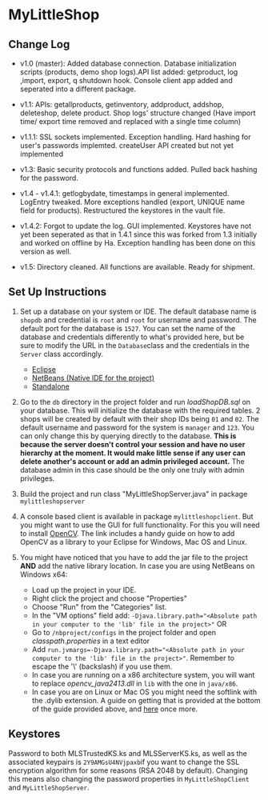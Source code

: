 # MyLittleShop
## Change Log
- v1.0 (master): Added database connection. Database initialization scripts (products, demo shop logs).API list added: getproduct, log ,import, export, q shutdown hook. Console client app added and seperated into a different package.

- v1.1: APIs:  getallproducts, getinventory, addproduct, addshop, deleteshop, delete product. Shop logs' structure changed (Have import time/ export time removed and replaced with a single time column)

- v1.1.1: SSL sockets implemented. Exception handling. Hard hashing for user's passwords implemted. createUser API created but not yet implemented

- v1.3: Basic security protocols and functions added. Pulled back hashing for the password.

- v1.4 - v1.4.1: getlogbydate, timestamps in general implemented. LogEntry tweaked. More exceptions handled (export, UNIQUE name field for products). Restructured the keystores in the vault file.

- v1.4.2: Forgot to update the log. GUI implemented. Keystores have not yet been seperated as that in 1.4.1 since this was forked from 1.3 initially and worked on offline by Ha. Exception handling has been done on this version as well.
- v1.5: Directory  cleaned. All functions are available. Ready for shipment.

## Set Up Instructions

1. Set up a database on your system or IDE. The default database name is ```shopdb``` and credential is ```root``` and ```root``` for username and password. The default port for the database is ```1527```. You can set the name of the database and credentials differently to what's provided here, but be sure to modify the URL in the ```Database```class and the credentials in the ```Server``` class accordingly.
	- [Eclipse](https://db.apache.org/derby/integrate/plugin_help/start_toc.html)
	- [NetBeans (Native IDE for the project)](https://netbeans.org/kb/docs/ide/java-db.html)
	- [Standalone](http://db.apache.org/derby/papers/DerbyTut/ij_intro.html)
2. Go to the ```db``` directory in the project folder and run *loadShopDB.sql* on your database. This will initialize the database with the required tables. 2 shops will be created by default with their shop IDs being ```01``` and ```02```. The default username and password for the system is ```manager``` and ```123```. You can only change this by querying directly to the database. **This is because the server doesn't control your session and have no user hierarchy at the moment. It would make little sense if any user can delete another's account or add an admin privileged account.** The database admin in this case should be the only one truly with admin privileges. 

3. Build the project and run class "MyLittleShopServer.java" in package ```mylittleshopserver```
4. A console based client is available in package ```mylittleshopclient```. But you might want to use the GUI for full functionality. For this you will need to install [OpenCV](http://opencv-java-tutorials.readthedocs.io/en/latest/01-installing-opencv-for-java.html#introduction-to-opencv-for-java). The link includes a handy guide on how to add OpenCV as a library to your Eclipse for Windows, Mac OS and Linux.
5. You might have noticed that you have to add the jar file to the project **AND**  add the native library location. In case you are using NetBeans on Windows x64:
	- Load up the project in your IDE.
	- Right click the project and choose "Properties"
	- Choose "Run" from the "Categories" list.
	- In the "VM options" field add: ```-Djava.library.path="<Absolute path in your computer to the 'lib' file in the project>"```
	OR
    - Go to ```/nbproject/configs``` in the project folder and open *classpath.properties* in a text editor
    - Add ```run.jvmargs=-Djava.library.path="<Absolute path in your computer to the 'lib' file in the project>"```. Remember to escape the '\\' (backslash) if you use them.
    - In case you are running on a x86 architecture system, you will want to replace *opencv_java2413.dll* in ```lib``` with the one in ```java/x86```. 
    - In case you are on Linux or Mac OS you might need the softlink with the .dylib extension. A guide on getting that is provided at the bottom of the guide provided above, and [here](http://opencv-java-tutorials.readthedocs.io/en/latest/01-installing-opencv-for-java.html#introduction-to-opencv-for-java) once more.

## Keystores

Password to both MLSTrustedKS.ks and MLSServerKS.ks, as well as the associated keypairs is ```2Y9AMGsU4NVjpaxb```if you want to change the SSL encryption algorithm for some reasons (RSA 2048 by default). Changing this means also changing the password properties in ```MyLittleShopClient``` and ```MyLittleShopServer```.